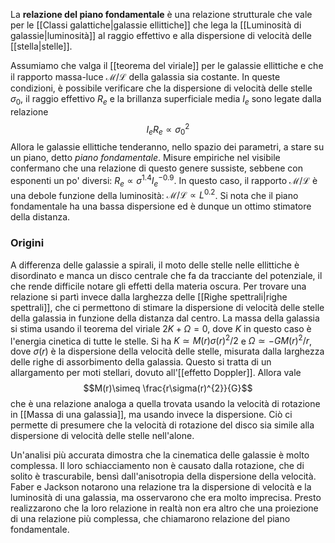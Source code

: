 La **relazione del piano fondamentale** è una relazione strutturale che vale per le [[Classi galattiche|galassie ellittiche]] che lega la [[Luminosità di galassie|luminosità]] al raggio effettivo e alla dispersione di velocità delle [[stella|stelle]].

Assumiamo che valga il [[teorema del viriale]] per le galassie ellittiche e che il rapporto massa-luce $\mathcal{M}/\mathcal{L}$ della galassia sia costante. In queste condizioni, è possibile verificare che la dispersione di velocità delle stelle $\sigma_{0}$, il raggio effettivo $R_{e}$ e la brillanza superficiale media $I_{e}$ sono legate dalla relazione
$$I_{e}R_{e}\propto \sigma_{0}^{2}$$
Allora le galassie ellittiche tenderanno, nello spazio dei parametri, a stare su un piano, detto *piano fondamentale*. Misure empiriche nel visibile confermano che una relazione di questo genere sussiste, sebbene con esponenti un po' diversi: $R_{e}\propto \sigma^{1.4}I_{e}^{-0.9}$. In questo caso, il rapporto $\mathcal{M}/\mathcal{L}$ è una debole funzione della luminosità: $\mathcal{M}/\mathcal{L}\propto L^{0.2}$. Si nota che il piano fondamentale ha una bassa dispersione ed è dunque un ottimo stimatore della distanza.
### Origini
A differenza delle galassie a spirali, il moto delle stelle nelle ellittiche è disordinato e manca un disco centrale che fa da tracciante del potenziale, il che rende difficile notare gli effetti della materia oscura. Per trovare una relazione si partì invece dalla larghezza delle [[Righe spettrali|righe spettrali]], che ci permettono di stimare la dispersione di velocità delle stelle della galassia in funzione della distanza dal centro. La massa della galassia si stima usando il teorema del viriale $2K+\Omega=0$, dove $K$ in questo caso è l'energia cinetica di tutte le stelle. Si ha $K\simeq M(r)\sigma(r)^{2}/2$ e $\Omega\simeq-GM(r)^{2}/r$, dove $\sigma(r)$ è la dispersione della velocità delle stelle, misurata dalla larghezza delle righe di assorbimento della galassia. Questo si tratta di un allargamento per moti stellari, dovuto all'[[effetto Doppler]]. Allora vale
$$M(r)\simeq \frac{r\sigma(r)^{2}}{G}$$
che è una relazione analoga a quella trovata usando la velocità di rotazione in [[Massa di una galassia]], ma usando invece la dispersione. Ciò ci permette di presumere che la velocità di rotazione del disco sia simile alla dispersione di velocità delle stelle nell'alone.

Un'analisi più accurata dimostra che la cinematica delle galassie è molto complessa. Il loro schiacciamento non è causato dalla rotazione, che di solito è trascurabile, bensì dall'anisotropia della dispersione della velocità. Faber e Jackson notarono una relazione tra la dispersione di velocità e la luminosità di una galassia, ma osservarono che era molto imprecisa. Presto realizzarono che la loro relazione in realtà non era altro che una proiezione di una relazione più complessa, che chiamarono relazione del piano fondamentale.